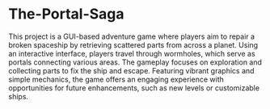 # The-Portal-Saga
This project is a GUI-based adventure game where players aim to repair a broken spaceship by retrieving scattered parts from across a planet. Using an interactive interface, players travel through wormholes, which serve as portals connecting various areas. The gameplay focuses on exploration and collecting parts to fix the ship and escape. Featuring vibrant graphics and simple mechanics, the game offers an engaging experience with opportunities for future enhancements, such as new levels or customizable ships.
